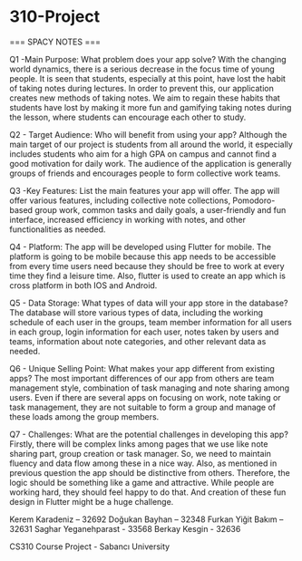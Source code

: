 # 310-Project
=== SPACY NOTES ===

Q1 -Main Purpose: What problem does your app solve?
With the changing world dynamics, there is a serious decrease in the focus time of young people. It is seen that
students, especially at this point, have lost the habit of taking notes during lectures. In order to prevent this, our
application creates new methods of taking notes. We aim to regain these habits that students have lost by making
it more fun and gamifying taking notes during the lesson, where students can encourage each other to study.

Q2 - Target Audience: Who will benefit from using your app?
Although the main target of our project is students from all around the world, it especially includes students who
aim for a high GPA on campus and cannot find a good motivation for daily work. The audience of the application
is generally groups of friends and encourages people to form collective work teams.

Q3 -Key Features: List the main features your app will offer.
The app will offer various features, including collective note collections, Pomodoro-based group work,
common tasks and daily goals, a user-friendly and fun interface, increased efficiency in working with notes,
and other functionalities as needed.

Q4 - Platform: The app will be developed using Flutter for mobile.
The platform is going to be mobile because this app needs to be accessible from every time users need because
they should be free to work at every time they find a leisure time. Also, flutter is used to create an app which is
cross platform in both IOS and Android.

Q5 - Data Storage: What types of data will your app store in the database?
The database will store various types of data, including the working schedule of each user in the groups, team
member information for all users in each group, login information for each user, notes taken by users and
teams, information about note categories, and other relevant data as needed.

Q6 - Unique Selling Point: What makes your app different from existing apps?
The most important differences of our app from others are team management style, combination of task
managing and note sharing among users. Even if there are several apps on focusing on work, note taking or
task management, they are not suitable to form a group and manage of these loads among the group
members.

Q7 - Challenges: What are the potential challenges in developing this app?
Firstly, there will be complex links among pages that we use like note sharing part, group creation or task
manager. So, we need to maintain fluency and data flow among these in a nice way.
Also, as mentioned in previous question the app should be distinctive from others. Therefore, the logic should
be something like a game and attractive. While people are working hard, they should feel happy to do that.
And creation of these fun design in Flutter might be a huge challenge.


Kerem Karadeniz – 32692 
Doğukan Bayhan – 32348 
Furkan Yiğit Bakım – 32631 
Saghar Yeganehparast - 33568
Berkay Kesgin - 32636

CS310 Course Project - Sabancı University

